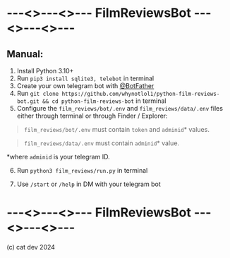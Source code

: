 # ---<>---<>--- FilmReviewsBot ---<>---<>---
## Manual:
1. Install Python 3.10+
2. Run ```pip3 install sqlite3, telebot``` in terminal
3. Create your own telegram bot with [@BotFather](https://telegram.me/BotFather)
4. Run ```git clone https://github.com/whynotlol1/python-film-reviews-bot.git && cd python-film-reviews-bot``` in terminal
5. Configure the  ```film_reviews/bot/.env``` and ```film_reviews/data/.env``` files either through terminal or through Finder / Explorer:
> ```film_reviews/bot/.env``` must contain ```token``` and ```adminid```* values.

> ```film_reviews/data/.env``` must contain ```adminid```* value.

*where ```adminid``` is your telegram ID.

6. Run ```python3 film_reviews/run.py``` in terminal

7. Use ```/start``` or ```/help``` in DM with your telegram bot

# ---<>---<>--- FilmReviewsBot ---<>---<>---
(c) cat dev 2024